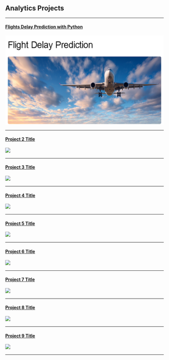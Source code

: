 ## Analytics Projects

---
#### [Flights Delay Prediction with Python](/Flights)
[<img src="images/FlightDelayPrediction.png?raw=true"/>](/Flights)

---
#### [Project 2 Title](http://example.com//)
<img src="images/dummy_thumbnail.jpg?raw=true"/>

---
#### [Project 3 Title](http://example.com//)
<img src="images/dummy_thumbnail.jpg?raw=true"/>

---
#### [Project 4 Title](http://example.com//)
<img src="images/dummy_thumbnail.jpg?raw=true"/>

---
#### [Project 5 Title](http://example.com//)
<img src="images/dummy_thumbnail.jpg?raw=true"/>

---
#### [Project 6 Title](http://example.com//)
<img src="images/dummy_thumbnail.jpg?raw=true"/>

---
#### [Project 7 Title](http://example.com/)
<img src="images/dummy_thumbnail.jpg?raw=true"/>

---
#### [Project 8 Title](http://example.com/)
<img src="images/dummy_thumbnail.jpg?raw=true"/>

---
#### [Project 9 Title](http://example.com/)
<img src="images/dummy_thumbnail.jpg?raw=true"/>

---
